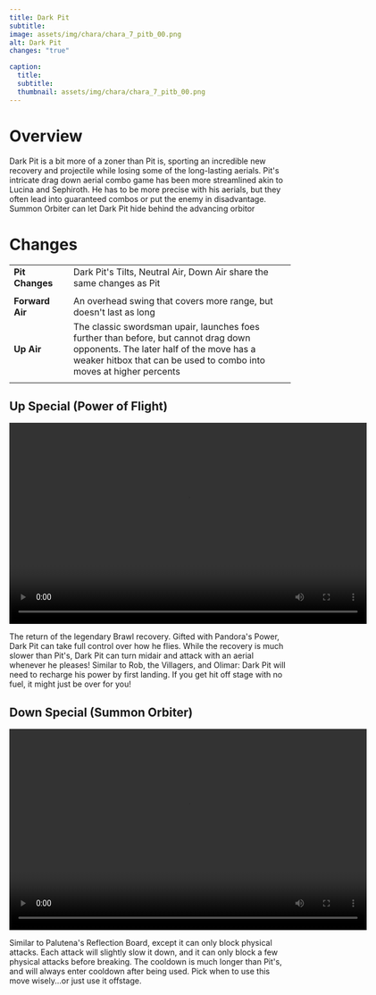 ```yaml
---
title: Dark Pit
subtitle: 
image: assets/img/chara/chara_7_pitb_00.png
alt: Dark Pit
changes: "true"

caption:
  title:
  subtitle: 
  thumbnail: assets/img/chara/chara_7_pitb_00.png
---
```


# Overview 

Dark Pit is a bit more of a zoner than Pit is, sporting an incredible new recovery and projectile while losing some of the long-lasting aerials. Pit's intricate drag down aerial combo game has been more streamlined akin to Lucina and Sephiroth. He has to be more precise with his aerials, but they often lead into guaranteed combos or put the enemy in disadvantage. Summon Orbiter can let Dark Pit hide behind the advancing orbitor


# Changes

| |  |  |
| :----------- | :-----: | ----------- |
| **Pit Changes** | | Dark Pit's Tilts, Neutral Air, Down Air share the same changes as Pit |
|  |  |  |
| **Forward Air** | | An overhead swing that covers more range, but doesn't last as long |
| **Up Air** | | The classic swordsman upair, launches foes further than before, but cannot drag down opponents. The later half of the move has a weaker hitbox that can be used to combo into moves at higher percents |
|  | | |


## Up Special (Power of Flight)

<video src="https://csharpm7.github.io/Ultimate14/assets/img/videos/pitb_specialhi.mp4" width="640" height="360" controls></video>

The return of the legendary Brawl recovery. Gifted with Pandora's Power, Dark Pit can take full control over how he flies. While the recovery is much slower than Pit's, Dark Pit can turn midair and attack with an aerial whenever he pleases! Similar to Rob, the Villagers, and Olimar: Dark Pit will need to recharge his power by first landing. If you get hit off stage with no fuel, it might just be over for you!

## Down Special (Summon Orbiter)

<video src="https://csharpm7.github.io/Ultimate14/assets/img/videos/pitb_speciallw.mp4" width="640" height="360" controls></video>

Similar to Palutena's Reflection Board, except it can only block physical attacks. Each attack will slightly slow it down, and it can only block a few physical attacks before breaking. The cooldown is much longer than Pit's, and will always enter cooldown after being used. Pick when to use this move wisely...or just use it offstage.
